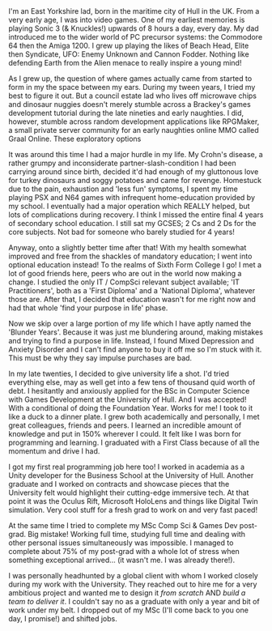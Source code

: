 <br><p>
I'm an East Yorkshire lad, born in the maritime city of Hull in the UK. From a very early age, I was into video games. One of my earliest memories is playing Sonic 3 (& Knuckles!) upwards of 8 hours a day, every day. My dad introduced me to the wider world of PC precursor systems: the Commodore 64 then the Amiga 1200. I grew up playing the likes of Beach Head, Elite then Syndicate, UFO: Enemy Unknown and Cannon Fodder. Nothing like defending Earth from the Alien menace to really inspire a young mind!
</p>
<p>
As I grew up, the question of where games actually came from started to form in my the space between my ears. During my tween years, I tried my best to figure it out. But a council estate lad who lives off microwave chips and dinosaur nuggies doesn't merely stumble across a Brackey's games development tutorial during the late nineties and early naughties. I did, however, stumble across random development applications like RPGMaker, a small private server community for an early naughties online MMO called Graal Online. These exploratory options
</p>
<p>
It was around this time I had a major hurdle in my life. My Crohn's disease, a rather grumpy and inconsiderate partner-slash-condition I had been carrying around since birth, decided it'd had enough of my gluttonous love for turkey dinosaurs and soggy potatoes and came for revenge. Homestuck due to the pain, exhaustion and 'less fun' symptoms, I spent my time playing PSX and N64 games with infrequent home-education provided by my school. I eventually had a major operation which REALLY helped, but lots of complications during recovery. I think I missed the entire final 4 years of secondary school education. I still sat my GCSES; 2 Cs and 2 Ds for the core subjects. Not bad for someone who barely studied for 4 years!
</p>
<p>
Anyway, onto a slightly better time after that! With my health somewhat improved and free from the shackles of mandatory education; I went into optional education instead! To the realms of Sixth Form College I go! I met a lot of good friends here, peers who are out in the world now making a change. I studied the only IT / CompSci relevant subject available; 'IT Practitioners', both as a 'First Diploma' and a 'National Diploma', whatever those are. After that, I decided that education wasn't for me right now and had that whole 'find your purpose in life' phase.
</p>
<p>
Now we skip over a large portion of my life which I have aptly named the 'Blunder Years'. Because it was just me blundering around, making mistakes and trying to find a purpose in life. Instead, I found Mixed Depression and Anxiety Disorder and I can't find anyone to buy it off me so I'm stuck with it. This must be why they say impulse purchases are bad.
</p>
<p>
In my late twenties, I decided to give university life a shot. I'd tried everything else, may as well get into a few tens of thousand quid worth of debt. I hesitantly and anxiously applied for the BSc in Computer Science with Games Development at the University of Hull. And I was accepted! With a conditional of doing the Foundation Year. Works for me! I took to it like a duck to a dinner plate. I grew both academically and personally, I met great colleagues, friends and peers. I learned an incredible amount of knowledge and put in 150% wherever I could. It felt like I was born for programming and learning. I graduated with a First Class because of all the momentum and drive I had.
</p>
<p>
I got my first real programming job here too! I worked in academia as a Unity developer for the Business School at the University of Hull. Another graduate and I worked on contracts and showcase pieces that the University felt would highlight their cutting-edge immersive tech. At that point it was the Oculus Rift, Microsoft HoloLens and things like Digital Twin simulation. Very cool stuff for a fresh grad to work on and very fast paced!
</p>
<p>
At the same time I tried to complete my MSc Comp Sci & Games Dev post-grad. Big mistake! Working full time, studying full time and dealing with other personal issues simultaneously was impossible. I managed to complete about 75% of my post-grad with a whole lot of stress when something exceptional arrived... (it wasn't me. I was already there!).
</p>
<pp>
I was personally headhunted by a global client with whom I worked closely during my work with the University. They reached out to hire me for a very ambitious project and wanted me to design it <em>from scratch</em> AND <em>build a team to deliver it</em>. I couldn't say no as a graduate with only a year and bit of work under my belt. I dropped out of my MSc (I'll come back to you one day, I promise!) and shifted jobs.
</p>
